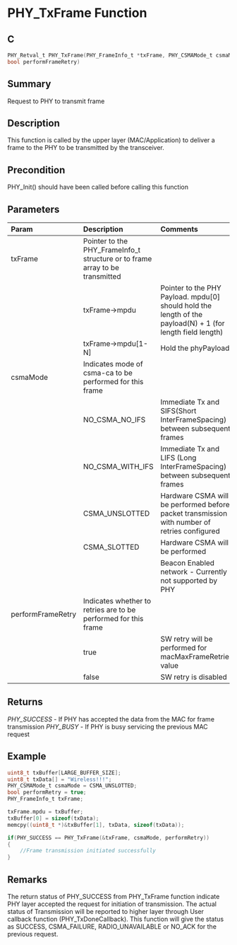 # PHY_TxFrame Function

## C

```c
PHY_Retval_t PHY_TxFrame(PHY_FrameInfo_t *txFrame, PHY_CSMAMode_t csmaMode,
bool performFrameRetry)
```

## Summary

Request to PHY to transmit frame  

## Description

This function is called by the upper layer (MAC/Application) to deliver a
frame to the PHY to be transmitted by the transceiver.

## Precondition

PHY_Init() should have been called before calling this function  

## Parameters

| Param | Description |Comments|
|:----- |:----------- |:-------|
| txFrame | Pointer to the PHY_FrameInfo_t structure or to frame array to be transmitted |
| |txFrame->mpdu | Pointer to the PHY Payload. mpdu[0] should hold the length of the payload(N) + 1 (for length field length) |
| |txFrame->mpdu[1-N] | Hold the phyPayload  
| csmaMode | Indicates mode of csma-ca to be performed for this frame |
| |NO_CSMA_NO_IFS | Immediate Tx and SIFS(Short InterFrameSpacing) between subsequent frames |
| |NO_CSMA_WITH_IFS | Immediate Tx and LIFS (Long InterFrameSpacing) between subsequent frames |
| |CSMA_UNSLOTTED | Hardware CSMA will be performed before packet transmission with number of retries configured |
| |CSMA_SLOTTED | Hardware CSMA will be performed |
| ||Beacon Enabled network - Currently not supported by PHY |
| performFrameRetry | Indicates whether to retries are to be performed for this frame |
| |true | SW retry will be performed for macMaxFrameRetries value |
| |false|SW retry is disabled |

## Returns

*PHY_SUCCESS* - If PHY has accepted the data from the MAC for frame
transmission 
*PHY_BUSY* - If PHY is busy servicing the previous MAC request
 

## Example

```c
uint8_t txBuffer[LARGE_BUFFER_SIZE];
uint8_t txData[] = "Wireless!!!";
PHY_CSMAMode_t csmaMode = CSMA_UNSLOTTED;
bool performRetry = true;
PHY_FrameInfo_t txFrame;

txFrame.mpdu = txBuffer;
txBuffer[0] = sizeof(txData);
memcpy((uint8_t *)&txBuffer[1], txData, sizeof(txData));

if(PHY_SUCCESS == PHY_TxFrame(&txFrame, csmaMode, performRetry))
{
    //Frame transmission initiated successfully
}
```

## Remarks

The return status of PHY_SUCCESS from PHY_TxFrame function indicate PHY layer accepted the request for initiation of transmission. The actual status of Transmission will be reported to higher layer through User callback function (PHY_TxDoneCallback). This function will give the status as SUCCESS, CSMA_FAILURE, RADIO_UNAVAILABLE or NO_ACK for the previous request.  


